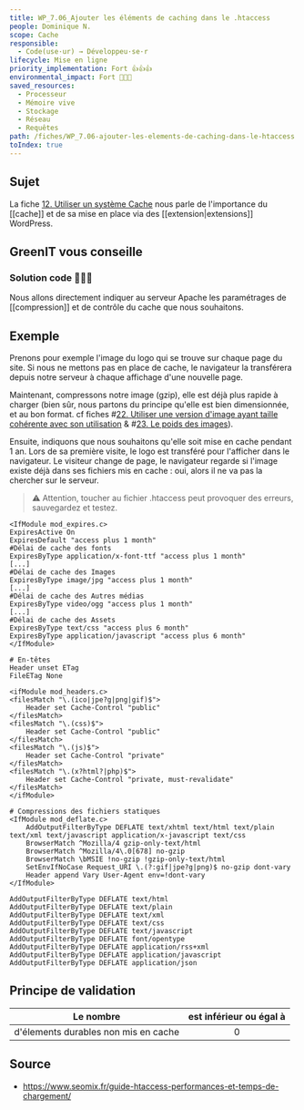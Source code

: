 ```yaml
---
title: WP_7.06_Ajouter les éléments de caching dans le .htaccess
people: Dominique N.
scope: Cache
responsible:
  - Code(use·ur) → Développeu·se·r
lifecycle: Mise en ligne
priority_implementation: Fort 👍👍👍
environmental_impact: Fort 🌱🌱🌱
saved_resources:
  - Processeur
  - Mémoire vive
  - Stockage
  - Réseau
  - Requêtes
path: /fiches/WP_7.06-ajouter-les-elements-de-caching-dans-le-htaccess
toIndex: true
---
```


## Sujet

La fiche [12. Utiliser un système Cache](./12.%20Utiliser%20un%20syst%C3%A8me%20Cache.md) nous parle de l'importance du [[cache]] et de sa mise en place via des [[extension|extensions]] WordPress.

## GreenIT vous conseille

### Solution code 🌱🌱🌱

Nous allons directement indiquer au serveur Apache les paramétrages de [[compression]] et de contrôle du cache que nous souhaitons.

## Exemple

Prenons pour exemple l'image du logo qui se trouve sur chaque page du site. Si nous ne mettons pas en place de cache, le navigateur la transférera depuis notre serveur à chaque affichage d'une nouvelle page.

Maintenant, compressons notre image (gzip), elle est déjà plus rapide à charger (bien sûr, nous partons du principe qu'elle est bien dimensionnée, et au bon format. cf fiches #[22. Utiliser une version d'image ayant taille cohérente avec son utilisation](./22.utiliser-une-version-d-image-ayant-taille-cohérente-avec-son-utilisation.md) & #[23. Le poids des images](./23.%20Le%20poids%20des%20images.md)).

Ensuite, indiquons que nous souhaitons qu'elle soit mise en cache pendant 1 an.
Lors de sa première visite, le logo est transféré pour l'afficher dans le navigateur. Le visiteur change de page, le navigateur regarde si l'image existe déjà dans ses fichiers mis en cache : oui, alors il ne va pas la chercher sur le serveur.

> ⚠️ Attention, toucher au fichier .htaccess peut provoquer des erreurs, sauvegardez et testez.

```apacheconf
<IfModule mod_expires.c>
ExpiresActive On
ExpiresDefault "access plus 1 month"
#Délai de cache des fonts
ExpiresByType application/x-font-ttf "access plus 1 month"
[...]
#Délai de cache des Images
ExpiresByType image/jpg "access plus 1 month"
[...]
#Délai de cache des Autres médias
ExpiresByType video/ogg "access plus 1 month"
[...]
#Délai de cache des Assets
ExpiresByType text/css "access plus 6 month"
ExpiresByType application/javascript "access plus 6 month"
</IfModule>

# En-têtes
Header unset ETag
FileETag None

<ifModule mod_headers.c>
<filesMatch "\.(ico|jpe?g|png|gif)$">
    Header set Cache-Control "public"
</filesMatch>
<filesMatch "\.(css)$">
    Header set Cache-Control "public"
</filesMatch>
<filesMatch "\.(js)$">
    Header set Cache-Control "private"
</filesMatch>
<filesMatch "\.(x?html?|php)$">
    Header set Cache-Control "private, must-revalidate"
</filesMatch>
</ifModule>

# Compressions des fichiers statiques
<IfModule mod_deflate.c>
    AddOutputFilterByType DEFLATE text/xhtml text/html text/plain text/xml text/javascript application/x-javascript text/css
    BrowserMatch ^Mozilla/4 gzip-only-text/html
    BrowserMatch ^Mozilla/4\.0[678] no-gzip
    BrowserMatch \bMSIE !no-gzip !gzip-only-text/html
    SetEnvIfNoCase Request_URI \.(?:gif|jpe?g|png)$ no-gzip dont-vary
    Header append Vary User-Agent env=!dont-vary
</IfModule>

AddOutputFilterByType DEFLATE text/html
AddOutputFilterByType DEFLATE text/plain
AddOutputFilterByType DEFLATE text/xml
AddOutputFilterByType DEFLATE text/css
AddOutputFilterByType DEFLATE text/javascript
AddOutputFilterByType DEFLATE font/opentype
AddOutputFilterByType DEFLATE application/rss+xml
AddOutputFilterByType DEFLATE application/javascript
AddOutputFilterByType DEFLATE application/json
```

## Principe de validation

| Le nombre                            | est inférieur ou égal à |
| ------------------------------------ | :---------------------: |
| d'élements durables non mis en cache |            0            |

## Source

- <https://www.seomix.fr/guide-htaccess-performances-et-temps-de-chargement/>
